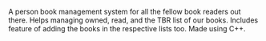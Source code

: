A person book management system for all the fellow book readers out there. Helps managing owned, read, and the TBR list of our books. Includes feature of adding the books in the respective lists too. Made using C++.
